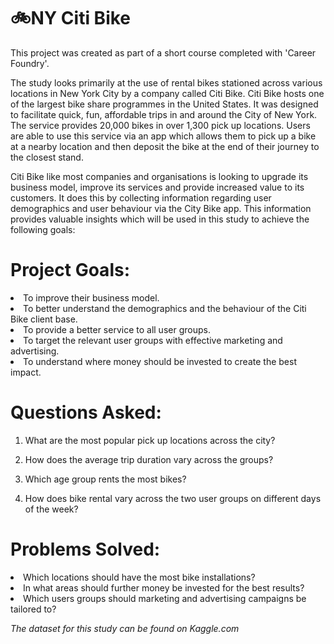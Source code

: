 # 🚲NY Citi Bike 
This project was created as part of a short course completed with 'Career Foundry'. 

The study looks primarily at the use of rental bikes stationed across various locations in New York City by a company called Citi Bike. Citi Bike hosts one of the largest bike share programmes in the United States. It was designed to facilitate quick, fun, affordable trips in and around the City of New York. The service provides 20,000 bikes in over 1,300 pick up locations. Users are able to use this service via an app which allows them to pick up a bike at a nearby location and then deposit the bike at the end of their journey to the closest stand.

Citi Bike like most companies and organisations is looking to upgrade its business model, improve its services and provide increased value to its customers. It does this by collecting information regarding user demographics and user behaviour via the City Bike app. This information provides valuable insights which will be used in this study to achieve the following goals:

# Project Goals:

<li> To improve their business model.
<li>To better understand the demographics and the behaviour of the Citi Bike client base.
<li>To provide a better service to all user groups.
<li>To target the relevant user groups with effective marketing and advertising.
<li>To understand where money should be invested to create the best impact.

# Questions Asked:
1. What are the most popular pick up locations across the city?

2. How does the average trip duration vary across the groups?

3. Which age group rents the most bikes?

4. How does bike rental vary across the two user groups on different days of the week?


# Problems Solved:
<li>Which locations should have the most bike installations?

<li>In what areas should further money be invested for the best results?

<li>Which users groups should marketing and advertising campaigns be tailored to?





<em>The dataset for this study can be found on Kaggle.com
